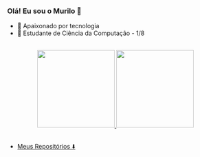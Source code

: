 ### Olá! Eu sou o Murilo 👋


- 🔭 Apaixonado por tecnologia
- 🌱 Estudante de Ciência da Computação - 1/8
 
<br>
<div align="center">
  <a href="https://github.com/murilobarbosaa">
  <img height="180em" src="https://github-readme-stats.vercel.app/api?username=murilobarbosaa&show_icons=true&theme=dark&include_all_commits=true&count_private=true"/>
  <img height="180em" src="https://github-readme-stats.vercel.app/api/top-langs/?username=murilobarbosaa&layout=compact&langs_count=7&theme=dark"/>
</div>
<br>

 - Meus Repositórios ⬇️
